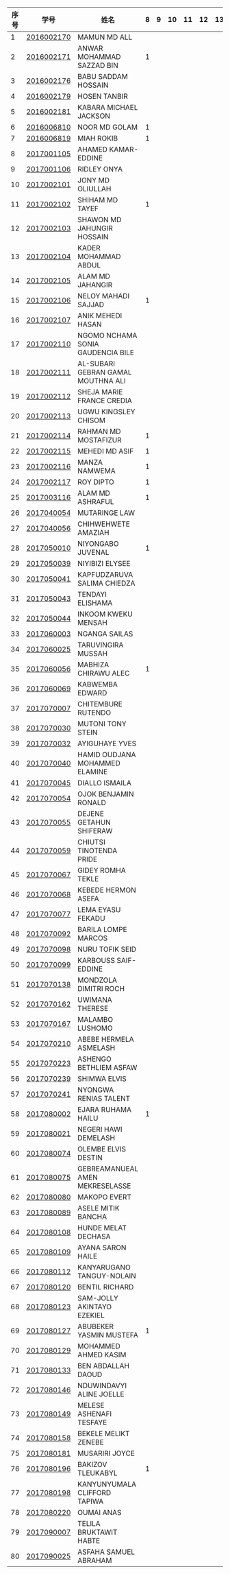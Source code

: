 

| 序号 | 学号       | 姓名                               | 8    | 9    | 10   | 11   | 12   | 13   | 14   | 15   | 16   |
| ---- | ---------- | ---------------------------------- | ---- | ---- | ---- | ---- | ---- | ---- | ---- | ---- | ---- |
| 1    | [2016002170](2016002170.md) | MAMUN MD ALL                       |      |      |      |      |      |      |      |      |      |
| 2    | [2016002171](2016002171.md) | ANWAR MOHAMMAD SAZZAD BIN          | 1    |      |      |      |      |      |      |      |      |
| 3    | [2016002176](2016002176.md) | BABU SADDAM HOSSAIN                |      |      |      |      |      |      |      |      |      |
| 4    | [2016002179](2016002179.md) | HOSEN TANBIR                       |      |      |      |      |      |      |      |      |      |
| 5    | [2016002181](2016002181.md) | KABARA MICHAEL JACKSON             |      |      |      |      |      |      |      |      |      |
| 6    | [2016006810](2016006810.md) | NOOR MD GOLAM                      | 1    |      |      |      |      |      |      |      |      |
| 7    | [2016006819](2016006819.md) | MIAH ROKIB                         | 1    |      |      |      |      |      |      |      |      |
| 8    | [2017001105](2017001105.md) | AHAMED KAMAR-EDDINE                |      |      |      |      |      |      |      |      |      |
| 9    | [2017001106](2017001106.md) | RIDLEY ONYA                        |      |      |      |      |      |      |      |      |      |
| 10   | [2017002101](2017002101.md) | JONY MD OLIULLAH                   |      |      |      |      |      |      |      |      |      |
| 11   | [2017002102](2017002102.md) | SHIHAM MD TAYEF                    | 1    |      |      |      |      |      |      |      |      |
| 12   | [2017002103](2017002103.md) | SHAWON MD JAHUNGIR HOSSAIN         |      |      |      |      |      |      |      |      |      |
| 13   | [2017002104](2017002104.md) | KADER MOHAMMAD ABDUL               |      |      |      |      |      |      |      |      |      |
| 14   | [2017002105](2017002105.md) | ALAM MD JAHANGIR                   |      |      |      |      |      |      |      |      |      |
| 15   | [2017002106](2017002106.md) | NELOY MAHADI SAJJAD                | 1    |      |      |      |      |      |      |      |      |
| 16   | [2017002107](2017002107.md) | ANIK MEHEDI HASAN                  |      |      |      |      |      |      |      |      |      |
| 17   | [2017002110](2017002110.md) | NGOMO NCHAMA SONIA GAUDENCIA BILE  |      |      |      |      |      |      |      |      |      |
| 18   | [2017002111](2017002111.md) | AL-SUBARI GEBRAN GAMAL MOUTHNA ALI |      |      |      |      |      |      |      |      |      |
| 19   | [2017002112](2017002112.md) | SHEJA MARIE FRANCE CREDIA          |      |      |      |      |      |      |      |      |      |
| 20   | [2017002113](2017002113.md) | UGWU KINGSLEY CHISOM               |      |      |      |      |      |      |      |      |      |
| 21   | [2017002114](2017002114.md) | RAHMAN MD MOSTAFIZUR               | 1    |      |      |      |      |      |      |      |      |
| 22   | [2017002115](2017002115.md) | MEHEDI MD ASIF                     | 1    |      |      |      |      |      |      |      |      |
| 23   | [2017002116](2017002116.md) | MANZA NAMWEMA                      | 1    |      |      |      |      |      |      |      |      |
| 24   | [2017002117](2017002117.md) | ROY DIPTO                          | 1    |      |      |      |      |      |      |      |      |
| 25   | [2017003116](2017003116.md) | ALAM MD ASHRAFUL                   | 1    |      |      |      |      |      |      |      |      |
| 26   | [2017040054](2017040054.md) | MUTARINGE LAW                      |      |      |      |      |      |      |      |      |      |
| 27   | [2017040056](2017040056.md) | CHIHWEHWETE AMAZIAH                |      |      |      |      |      |      |      |      |      |
| 28   | [2017050010](2017050010.md) | NIYONGABO JUVENAL                  | 1    |      |      |      |      |      |      |      |      |
| 29   | [2017050039](2017050039.md) | NIYIBIZI ELYSEE                    |      |      |      |      |      |      |      |      |      |
| 30   | [2017050041](2017050041.md) | KAPFUDZARUVA SALIMA CHIEDZA        |      |      |      |      |      |      |      |      |      |
| 31   | [2017050043](2017050043.md) | TENDAYI ELISHAMA                   |      |      |      |      |      |      |      |      |      |
| 32   | [2017050044](2017050044.md) | INKOOM KWEKU MENSAH                |      |      |      |      |      |      |      |      |      |
| 33   | [2017060003](2017060003.md) | NGANGA SAILAS                      |      |      |      |      |      |      |      |      |      |
| 34   | [2017060025](2017060025.md) | TARUVINGIRA MUSSAH                 |      |      |      |      |      |      |      |      |      |
| 35   | [2017060056](2017060056.md) | MABHIZA CHIRAWU ALEC               | 1    |      |      |      |      |      |      |      |      |
| 36   | [2017060069](2017060069.md) | KABWEMBA EDWARD                    |      |      |      |      |      |      |      |      |      |
| 37   | [2017070007](2017070007.md) | CHITEMBURE RUTENDO                 |      |      |      |      |      |      |      |      |      |
| 38   | [2017070030](2017070030.md) | MUTONI TONY STEIN                  |      |      |      |      |      |      |      |      |      |
| 39   | [2017070032](2017070032.md) | AYIGUHAYE YVES                     |      |      |      |      |      |      |      |      |      |
| 40   | [2017070040](2017070040.md) | HAMID OUDJANA MOHAMMED ELAMINE     |      |      |      |      |      |      |      |      |      |
| 41   | [2017070045](2017070045.md) | DIALLO ISMAILA                     |      |      |      |      |      |      |      |      |      |
| 42   | [2017070054](2017070054.md) | OJOK BENJAMIN RONALD               |      |      |      |      |      |      |      |      |      |
| 43   | [2017070055](2017070055.md) | DEJENE GETAHUN SHIFERAW            |      |      |      |      |      |      |      |      |      |
| 44   | [2017070059](2017070059.md) | CHIUTSI TINOTENDA PRIDE            |      |      |      |      |      |      |      |      |      |
| 45   | [2017070067](2017070067.md) | GIDEY ROMHA TEKLE                  |      |      |      |      |      |      |      |      |      |
| 46   | [2017070068](2017070068.md) | KEBEDE HERMON ASEFA                |      |      |      |      |      |      |      |      |      |
| 47   | [2017070077](2017070077.md) | LEMA EYASU FEKADU                  |      |      |      |      |      |      |      |      |      |
| 48   | [2017070092](2017070092.md) | BARILA LOMPE MARCOS                |      |      |      |      |      |      |      |      |      |
| 49   | [2017070098](2017070098.md) | NURU TOFIK SEID                    |      |      |      |      |      |      |      |      |      |
| 50   | [2017070099](2017070099.md) | KARBOUSS SAIF-EDDINE               |      |      |      |      |      |      |      |      |      |
| 51   | [2017070138](2017070138.md) | MONDZOLA DIMITRI ROCH              |      |      |      |      |      |      |      |      |      |
| 52   | [2017070162](2017070162.md) | UWIMANA THERESE                    |      |      |      |      |      |      |      |      |      |
| 53   | [2017070167](2017070167.md) | MALAMBO LUSHOMO                    |      |      |      |      |      |      |      |      |      |
| 54   | [2017070210](2017070210.md) | ABEBE HERMELA ASMELASH             |      |      |      |      |      |      |      |      |      |
| 55   | [2017070223](2017070223.md) | ASHENGO BETHLIEM ASFAW             |      |      |      |      |      |      |      |      |      |
| 56   | [2017070239](2017070239.md) | SHIMWA ELVIS                       |      |      |      |      |      |      |      |      |      |
| 57   | [2017070241](2017070241.md) | NYONGWA RENIAS TALENT              |      |      |      |      |      |      |      |      |      |
| 58   | [2017080002](2017080002.md) | EJARA RUHAMA HAILU                 | 1    |      |      |      |      |      |      |      |      |
| 59   | [2017080021](2017080021.md) | NEGERI HAWI DEMELASH               |      |      |      |      |      |      |      |      |      |
| 60   | [2017080074](2017080074.md) | OLEMBE ELVIS DESTIN                |      |      |      |      |      |      |      |      |      |
| 61   | [2017080075](2017080075.md) | GEBREAMANUEAL AMEN MEKRESELASSE    |      |      |      |      |      |      |      |      |      |
| 62   | [2017080080](2017080080.md) | MAKOPO EVERT                       |      |      |      |      |      |      |      |      |      |
| 63   | [2017080089](2017080089.md) | ASELE MITIK BANCHA                 |      |      |      |      |      |      |      |      |      |
| 64   | [2017080108](2017080108.md) | HUNDE MELAT DECHASA                |      |      |      |      |      |      |      |      |      |
| 65   | [2017080109](2017080109.md) | AYANA SARON HAILE                  |      |      |      |      |      |      |      |      |      |
| 66   | [2017080112](2017080112.md) | KANYARUGANO TANGUY-NOLAIN          |      |      |      |      |      |      |      |      |      |
| 67   | [2017080120](2017080120.md) | BENTIL RICHARD                     |      |      |      |      |      |      |      |      |      |
| 68   | [2017080123](2017080123.md) | SAM-JOLLY AKINTAYO EZEKIEL         |      |      |      |      |      |      |      |      |      |
| 69   | [2017080127](2017080127.md) | ABUBEKER YASMIN MUSTEFA            | 1    |      |      |      |      |      |      |      |      |
| 70   | [2017080129](2017080129.md) | MOHAMMED AHMED KASIM               |      |      |      |      |      |      |      |      |      |
| 71   | [2017080133](2017080133.md) | BEN ABDALLAH DAOUD                 |      |      |      |      |      |      |      |      |      |
| 72   | [2017080146](2017080146.md) | NDUWINDAVYI ALINE JOELLE           |      |      |      |      |      |      |      |      |      |
| 73   | [2017080149](2017080149.md) | MELESE ASHENAFI TESFAYE            |      |      |      |      |      |      |      |      |      |
| 74   | [2017080158](2017080158.md) | BEKELE MELIKT ZENEBE               |      |      |      |      |      |      |      |      |      |
| 75   | [2017080181](2017080181.md) | MUSARIRI JOYCE                     |      |      |      |      |      |      |      |      |      |
| 76   | [2017080196](2017080196.md) | BAKIZOV TLEUKABYL                  | 1    |      |      |      |      |      |      |      |      |
| 77   | [2017080198](2017080198.md) | KANYUNYUMALA CLIFFORD TAPIWA       |      |      |      |      |      |      |      |      |      |
| 78   | [2017080220](2017080220.md) | OUMAI ANAS                         |      |      |      |      |      |      |      |      |      |
| 79   | [2017090007](2017090007.md) | TELILA BRUKTAWIT HABTE             |      |      |      |      |      |      |      |      |      |
| 80   | [2017090025](2017090025.md) | ASFAHA SAMUEL ABRAHAM              |      |      |      |      |      |      |      |      |      |